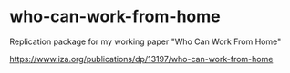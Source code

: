 # who-can-work-from-home
 Replication package for my working paper "Who Can Work From Home"



https://www.iza.org/publications/dp/13197/who-can-work-from-home
